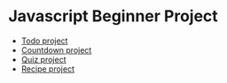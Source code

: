# Javascript Beginner Project

- [Todo project](Todo%20project)
- [Countdown project](Countdown%20project)
- [Quiz project](Quiz%20project)
- [Recipe project](Recipe%20project)